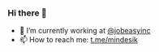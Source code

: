 ### Hi there 👋

- 🔭 I’m currently working at [@jobeasyinc](https://github.com/jobeasyinc)
- 📫 How to reach me: [t.me/mindesik](https://t.me/mindesik)
